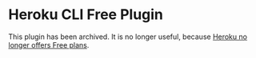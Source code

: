# Heroku CLI Free Plugin

This plugin has been archived. It is no longer useful, because [Heroku no longer offers Free plans](https://devcenter.heroku.com/changelog-items/2461).
